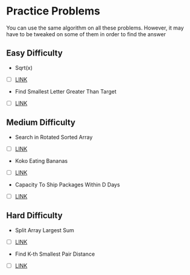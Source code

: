 # Practice Problems

You can use the same algorithm on all these problems. However, 
it may have to be tweaked on some of them in order to find the answer

## Easy Difficulty

- Sqrt(x)
- [ ] [LINK](https://leetcode.com/problems/sqrtx)


- Find Smallest Letter Greater Than Target
- [ ] [LINK](https://leetcode.com/problems/find-smallest-letter-greater-than-target)

## Medium Difficulty

- Search in Rotated Sorted Array
- [ ] [LINK](https://leetcode.com/problems/search-in-rotated-sorted-array)


- Koko Eating Bananas
- [ ] [LINK](https://leetcode.com/problems/koko-eating-bananas)


- Capacity To Ship Packages Within D Days
- [ ] [LINK](https://leetcode.com/problems/capacity-to-ship-packages-within-d-days)

## Hard Difficulty

- Split Array Largest Sum
- [ ] [LINK](https://leetcode.com/problems/split-array-largest-sum)


- Find K-th Smallest Pair Distance
- [ ] [LINK](https://leetcode.com/problems/find-k-th-smallest-pair-distance)